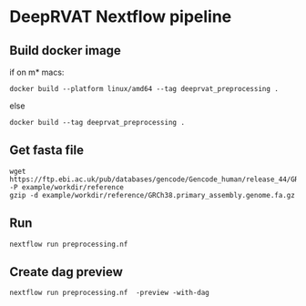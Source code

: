 # DeepRVAT Nextflow pipeline

## Build docker image

if on m* macs:

`docker build --platform linux/amd64 --tag deeprvat_preprocessing .`

else

`docker build --tag deeprvat_preprocessing .`

## Get fasta file

```shell
wget https://ftp.ebi.ac.uk/pub/databases/gencode/Gencode_human/release_44/GRCh38.primary_assembly.genome.fa.gz -P example/workdir/reference
gzip -d example/workdir/reference/GRCh38.primary_assembly.genome.fa.gz
```

## Run
`nextflow run preprocessing.nf`


## Create dag preview
`nextflow run preprocessing.nf  -preview -with-dag`
